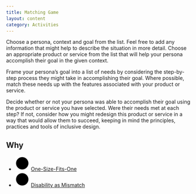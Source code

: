 ```yaml
---
title: Matching Game
layout: content
category: Activities
---
```


Choose a persona, context and goal from the list. Feel
free to add any information that might help to
describe the situation in more detail.
Choose an appropriate product or service from the
list that will help your persona accomplish their goal
in the given context.

Frame your persona’s goal into a list of needs by
considering the step-by-step process they might take
in accomplishing their goal. Where possible, match
these needs up with the features associated with
your product or service.

Decide whether or not your persona was able to
accomplish their goal using the product or service
you have selected. Were their needs met at each
step? If not, consider how you might redesign this
product or service in a way that would allow them to
succeed, keeping in mind the principles, practices
and tools of inclusive design.

## Why
* ![Green circle](/images/icon-circle.svg) [One-Size-Fits-One](/principles/OneSizeFitsOne.html)
* ![Green circle](/images/icon-circle.svg) [Disability as Mismatch](/principles/DisabilityAsMismatch.html)
